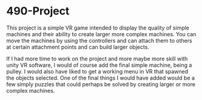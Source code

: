 # 490-Project

This project is a simple VR game intended to display the quality of simple machines and their ability to create larger more complex machines.
You can move the machines by using the controllers and can attach them to others at certain attachment points and can build larger objects.

If I had more time to work on the project and more maybe more skill with unity VR software, I would of course add the final simple machine, being a pulley. I would also have liked to get a working menu in VR that spawned the objects selected. One of the final things I would have added would be a few simply puzzles that could perhaps be solved by creating larger or more complex machines.

